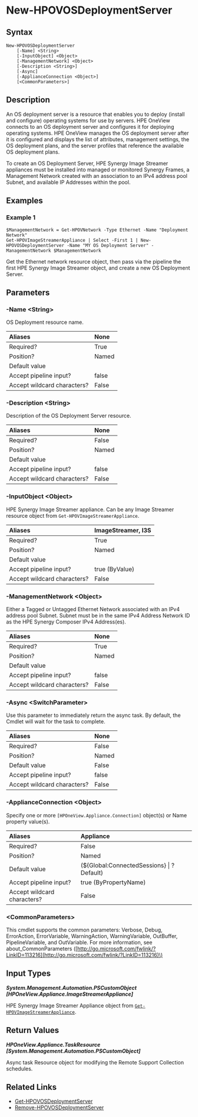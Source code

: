 ﻿---
description: Create a new HPE Synergy OS Deployment Server.
---

# New-HPOVOSDeploymentServer

## Syntax

```text
New-HPOVOSDeploymentServer
    [-Name] <String>
    [-InputObject] <Object>
    [-ManagementNetwork] <Object>
    [-Description <String>]
    [-Async]
    [-ApplianceConnection <Object>]
    [<CommonParameters>]
```

## Description

An OS deployment server is a resource that enables you to deploy (install and configure) operating systems for use by servers. HPE OneView connects to an OS deployment server and configures it for deploying operating systems.
HPE OneView manages the OS deployment server after it is configured and displays the list of attributes, management settings, the OS deployment plans, and the server profiles that reference the available OS deployment plans.

To create an OS Deployment Server, HPE Synergy Image Streamer appliances must be installed into managed or monitored Synergy Frames, a Management Network created with an association to an IPv4 address pool Subnet, and available IP Addresses within the pool. 

## Examples

###  Example 1 

```text
$ManagementNetwork = Get-HPOVNetwork -Type Ethernet -Name "Deployment Network"
Get-HPOVImageStreamerAppliance | Select -First 1 | New-HPOVOSDeploymentServer -Name "MY OS Deployment Server" -ManagementNetwork $ManagementNetwork
```

Get the Ethernet network resource object, then pass via the pipeline the first HPE Synergy Image Streamer object, and create a new OS Deployment Server.

## Parameters

### -Name &lt;String&gt;

OS Deployment resource name.

| Aliases | None |
| :--- | :--- |
| Required? | True |
| Position? | Named |
| Default value |  |
| Accept pipeline input? | false |
| Accept wildcard characters? | False |

### -Description &lt;String&gt;

Description of the OS Deployment Server resource.

| Aliases | None |
| :--- | :--- |
| Required? | False |
| Position? | Named |
| Default value |  |
| Accept pipeline input? | false |
| Accept wildcard characters? | False |

### -InputObject &lt;Object&gt;

HPE Synergy Image Streamer appliance.  Can be any Image Streamer resource object from `Get-HPOVImageStreamerAppliance`.

| Aliases | ImageStreamer, I3S |
| :--- | :--- |
| Required? | True |
| Position? | Named |
| Default value |  |
| Accept pipeline input? | true (ByValue) |
| Accept wildcard characters? | False |

### -ManagementNetwork &lt;Object&gt;

Either a Tagged or Untagged Ethernet Network associated with an IPv4 address pool Subnet.  Subnet must be in the same IPv4 Address Network ID as the HPE Synergy Composer IPv4 Address(es).

| Aliases | None |
| :--- | :--- |
| Required? | True |
| Position? | Named |
| Default value |  |
| Accept pipeline input? | false |
| Accept wildcard characters? | False |

### -Async &lt;SwitchParameter&gt;

Use this parameter to immediately return the async task.  By default, the Cmdlet will wait for the task to complete.

| Aliases | None |
| :--- | :--- |
| Required? | False |
| Position? | Named |
| Default value | False |
| Accept pipeline input? | false |
| Accept wildcard characters? | False |

### -ApplianceConnection &lt;Object&gt;

Specify one or more `[HPOneView.Appliance.Connection]` object(s) or Name property value(s).

| Aliases | Appliance |
| :--- | :--- |
| Required? | False |
| Position? | Named |
| Default value | (${Global:ConnectedSessions} &vert; ? Default) |
| Accept pipeline input? | true (ByPropertyName) |
| Accept wildcard characters? | False |

### &lt;CommonParameters&gt;

This cmdlet supports the common parameters: Verbose, Debug, ErrorAction, ErrorVariable, WarningAction, WarningVariable, OutBuffer, PipelineVariable, and OutVariable. For more information, see about\_CommonParameters \([http://go.microsoft.com/fwlink/?LinkID=113216](http://go.microsoft.com/fwlink/?LinkID=113216)\)

## Input Types

_**System.Management.Automation.PSCustomObject [HPOneView.Appliance.ImageStreamerAppliance]**_

HPE Synergy Image Streamer Appliance object from [`Get-HPOVImageStreamerAppliance`](get-hpovimagestreamerappliance.md).

## Return Values

_**HPOneView.Appliance.TaskResource [System.Management.Automation.PSCustomObject]**_

Async task Resource object for modifying the Remote Support Collection schedules.

## Related Links

* [Get-HPOVOSDeploymentServer](get-hpovosdeploymentserver.md)
* [Remove-HPOVOSDeploymentServer](remove-hpovosdeploymentserver.md)
